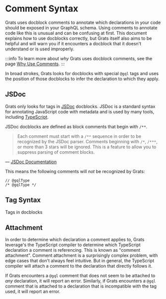 # Comment Syntax

Grats uses docblock comments to annotate which declarations in your code should be exposed in your GraphQL schema. Using comments to annotate code like this is unusual and can be confusing at first. This document explains how to use docblocks correctly, but Grats itself also aims to be helpful and will warn you if it encounters a docblock that it doesn't understand or is used improperly.

:::info
To learn more about _why_ Grats uses docblock comments, see the page [Why Use Comments](./02-why-use-comments.md).
:::

In broad strokes, Grats looks for docblocks with special `@gql` tags and uses the position of those docblocks to infer the declaration to which they apply.

## JSDoc

Grats only looks for tags in [JSDoc](https://jsdoc.app/) docblocks. JSDoc is a standard syntax for annotating JavaScript code with metadata and is used by many tools, including [TypeScript](https://www.typescriptlang.org/docs/handbook/jsdoc-supported-types.html).

JSDoc docblocks are defined as block comments that begin with `/**`.

> Each comment must start with a `/**` sequence in order to be recognized by the JSDoc parser. Comments beginning with `/*`, `/***`, or more than 3 stars will be ignored. This is a feature to allow you to suppress parsing of comment blocks.

&mdash; [JSDoc Documentation](https://jsdoc.app/about-getting-started)

This means the following comments will _not_ be recognized by Grats:

```
// @gqlType
/* @gqlType */
```

## Tag Syntax

Tags in docblocks

## Attachment

In order to determine which declaration a comment applies to, Grats leverage's the TypeScript compiler to determine which TypeScript declaration a comment is referencing. This is known as "comment attachment". Comment attachment is a surprisingly complex problem, with edge cases that don't always feel intuitive. But in general, the TypeScript compiler will attach a comment to the declaration that directly follows it.

If Grats encounters a `@gql` comment that does not seem to be attached to _any_ declaration, it will report an error. Similarly, if Grats encounters a `@gql` comment that is attached to a declaration that is incompatible with the tag used, it will report an error.
